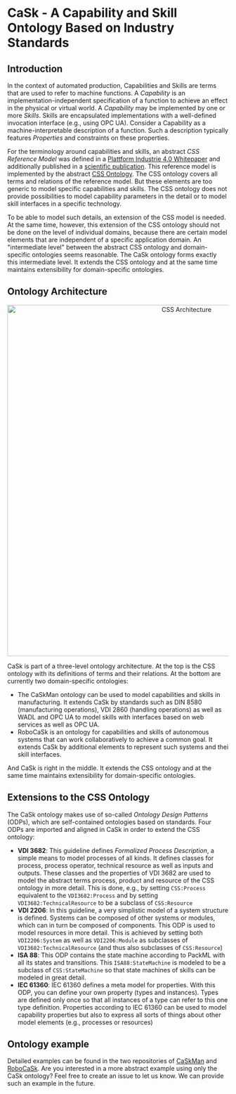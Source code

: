# CaSk - A Capability and Skill Ontology Based on Industry Standards

## Introduction
In the context of automated production, Capabilities and Skills are terms that are used to refer to machine functions. A *Capability* is an implementation-independent specification of a function to achieve an effect in the physical or virtual world. A *Capability* may be implemented by one or more *Skills*. Skills are encapsulated implementations with a well-defined invocation interface (e.g., using OPC UA).
Consider a Capability as a machine-interpretable description of a function. Such a description typically features *Properties* and constraints on these properties.

For the terminology around capabilities and skills, an abstract *CSS Reference Model* was defined in a [Plattform Industrie 4.0 Whitepaper](https://www.plattform-i40.de/IP/Redaktion/EN/Downloads/Publikation/CapabilitiesSkillsServices.html) and additionally published in a [scientific publication](https://www.degruyter.com/document/doi/10.1515/auto-2022-0117/html).
This reference model is implemented by the abstract [CSS Ontology](https://github.com/hsu-aut/css-ontology). The CSS ontology covers all terms and relations of the reference model. But these elements are too generic to model specific capabilities and skills. The CSS ontology does not provide possibilities to model capability parameters in the detail or to model skill interfaces in a specific technology.

To be able to model such details, an extension of the CSS model is needed. At the same time, however, this extension of the CSS ontology should not be done on the level of individual domains, because there are certain model elements that are independent of a specific application domain. An "intermediate level" between the abstract CSS ontology and domain-specific ontologies seems reasonable. The CaSk ontology forms exactly this intermediate level. It extends the CSS ontology and at the same time maintains extensibility for domain-specific ontologies.

## Ontology Architecture
<p align="center">
<img src="https://github.com/hsu-aut/cask/blob/documentation/images/images/architecture_marker-cask.jpg?raw=true" width="800" title="CSS Architecture">
</p>

CaSk is part of a three-level ontology architecture. At the top is the CSS ontology with its definitions of terms and their relations. At the bottom are currently two domain-specific ontologies:
- The CaSkMan ontology can be used to model capabilities and skills in manufacturing. It extends CaSk by standards such as DIN 8580 (manufacturing operations), VDI 2860 (handling operations) as well as WADL and OPC UA to model skills with interfaces based on web services as well as OPC UA.
- RoboCaSk is an ontology for capabilities and skills of autonomous systems that can work collaboratively to achieve a common goal. It extends CaSk by additional elements to represent such systems and thei skill interfaces.

And CaSk is right in the middle. It extends the CSS ontology and at the same time maintains extensibility for domain-specific ontologies.


## Extensions to the CSS Ontology

The CaSk ontology makes use of so-called *Ontology Design Patterns* (ODPs), which are self-contained ontologies based on standards. Four ODPs are imported and aligned in CaSk in order to extend the CSS ontology:
- **VDI 3682**: This guideline defines *Formalized Process Description*, a simple means to model processes of all kinds. It defines classes for process, process operator, technical resource as well as inputs and outputs. These classes and the properties of VDI 3682 are used to model the abstract terms process, product and resource of the CSS ontology in more detail. This is done, e.g., by setting `CSS:Process` equivalent to the `VDI3682:Process` and by setting `VDI3682:TechnicalResource` to be a subclass of `CSS:Resource`
- **VDI 2206**: In this guideline, a very simplistic model of a system structure is defined. Systems can be composed of other systems or modules, which can in turn be composed of components. This ODP is used to model resources in more detail. This is achieved by setting both `VDI2206:System` as well as `VDI2206:Module` as subclasses of `VDI3682:TechnicalResource` (and thus also subclasses of `CSS:Resource`)
- **ISA 88**: This ODP contains the state machine according to PackML with all its states and transitions. This `ISA88:StateMachine` is modeled to be a subclass of `CSS:StateMachine` so that state machines of skills can be modeled in great detail.
- **IEC 61360**: IEC 61360 defines a meta model for properties. With this ODP, you can define your own property (types and instances). Types are defined only once so that all instances of a type can refer to this one type definition. Properties according to IEC 61360 can be used to model capability properties but also to express all sorts of things about other model elements (e.g., processes or resources)


## Ontology example
Detailed examples can be found in the two repositories of  [CaSkMan](https://github.com/aljoshakoecher/caskman) and [RoboCaSk](https://github.com/Miguel2617/robocap). Are you interested in a more abstract example using only the CaSk ontology? Feel free to create an issue to let us know. We can provide such an example in the future.
